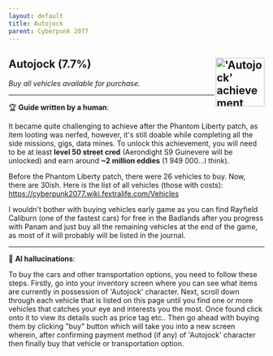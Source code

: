 ```yaml
---
layout: default
title: Autojock
parent: Cyberpunk 2077
---
```


## Autojock (7.7%) <img align="right" src="https://cdn.cloudflare.steamstatic.com/steamcommunity/public/images/apps/1091500/7ae50754d5cf0c37a73c2e0d4e88410cd51dd5b9.jpg" alt="'Autojock' achievement icon" width="96" height="96">

_Buy all vehicles available for purchase._

---

:trophy: **Guide written by a human**:

It became quite challenging to achieve after the Phantom Liberty patch, as item looting was nerfed, however, it's still doable while completing all the side missions, gigs, data mines. To unlock this achievement, you will need to be at least **level 50 street cred** (Aerondight S9 Guinevere will be unlocked) and earn around **~2 million eddies** (1 949 000...I think).

Before the Phantom Liberty patch, there were 26 vehicles to buy. Now, there are 30ish. Here is the list of all vehicles (those with costs): https://cyberpunk2077.wiki.fextralife.com/Vehicles

I wouldn't bother with buying vehicles early game as you can find Rayfield Caliburn (one of the fastest cars) for free in the Badlands after you progress with Panam and just buy all the remaining vehicles at the end of the game, as most of it will probably will be listed in the journal.

---

:robot: **AI hallucinations**:

To buy the cars and other transportation options, you need to follow these steps. Firstly, go into your inventory screen where you can see what items are currently in possession of 'Autojock' character. Next, scroll down through each vehicle that is listed on this page until you find one or more vehicles that catches your eye and interests you the most. Once found click onto it to view its details such as price tag etc.. Then go ahead with buying them by clicking "buy" button which will take you into a new screen wherein, after confirming payment method (if any) of 'Autojock' character then finally buy that vehicle or transportation option.
